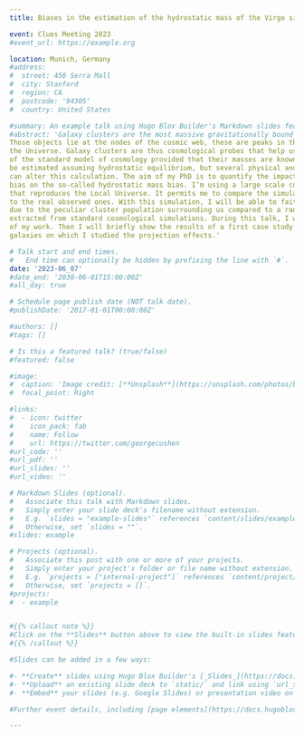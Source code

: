 ```yaml
---
title: Biases in the estimation of the hydrostatic mass of the Virgo simulated CLONE

event: Clues Meeting 2023
#event_url: https://example.org

location: Munich, Germany
#address:
#  street: 450 Serra Mall
#  city: Stanford
#  region: CA
#  postcode: '94305'
#  country: United States

#summary: An example talk using Hugo Blox Builder's Markdown slides feature.
#abstract: 'Galaxy clusters are the most massive gravitationally bound structures of the Universe.
Those objects lie at the nodes of the cosmic web, these are peaks in the matter distribution in
the Universe. Galaxy clusters are thus cosmological probes that help us to constrain parameters
of the standard model of cosmology provided that their masses are known. Cluster masses can
be estimated assuming hydrostatic equilibrium, but several physical and observational effects
can alter this calculation. The aim of my PhD is to quantify the impact of those sources of
bias on the so-called hydrostatic mass bias. I’m using a large scale cosmological simulation
that reproduces the Local Universe. It permits me to compare the simulated galaxy clusters
to the real observed ones. With this simulation, I will be able to faithfully quantify the biases
due to the peculiar cluster population surrounding us compared to a random cluster population
extracted from standard cosmological simulations. During this talk, I will first present the scope
of my work. Then I will briefly show the results of a first case study on the Virgo cluster of
galaxies on which I studied the projection effects.'

# Talk start and end times.
#   End time can optionally be hidden by prefixing the line with `#`.
date: '2023-06_07'
#date_end: '2030-06-01T15:00:00Z'
#all_day: true

# Schedule page publish date (NOT talk date).
#publishDate: '2017-01-01T00:00:00Z'

#authors: []
#tags: []

# Is this a featured talk? (true/false)
#featured: false

#image:
#  caption: 'Image credit: [**Unsplash**](https://unsplash.com/photos/bzdhc5b3Bxs)'
#  focal_point: Right

#links:
#  - icon: twitter
#    icon_pack: fab
#    name: Follow
#    url: https://twitter.com/georgecushen
#url_code: ''
#url_pdf: ''
#url_slides: ''
#url_video: ''

# Markdown Slides (optional).
#   Associate this talk with Markdown slides.
#   Simply enter your slide deck's filename without extension.
#   E.g. `slides = "example-slides"` references `content/slides/example-slides.md`.
#   Otherwise, set `slides = ""`.
#slides: example

# Projects (optional).
#   Associate this post with one or more of your projects.
#   Simply enter your project's folder or file name without extension.
#   E.g. `projects = ["internal-project"]` references `content/project/deep-learning/index.md`.
#   Otherwise, set `projects = []`.
#projects:
#  - example


#{{% callout note %}}
#Click on the **Slides** button above to view the built-in slides feature.
#{{% /callout %}}

#Slides can be added in a few ways:

#- **Create** slides using Hugo Blox Builder's [_Slides_](https://docs.hugoblox.com/reference/content-types/) feature and link using `slides` parameter in the front matter of the talk file
#- **Upload** an existing slide deck to `static/` and link using `url_slides` parameter in the front matter of the talk file
#- **Embed** your slides (e.g. Google Slides) or presentation video on this page using [shortcodes](https://docs.hugoblox.com/reference/markdown/).

#Further event details, including [page elements](https://docs.hugoblox.com/reference/markdown/) such as image galleries, can be added to the body of this page.

---
```

